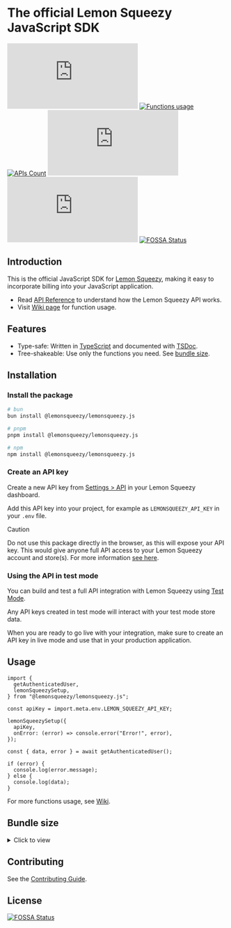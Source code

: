 # The official Lemon Squeezy JavaScript SDK

[![NPM version](https://img.shields.io/npm/v/%40lemonsqueezy%2Flemonsqueezy.js?label=&color=%230d9488)](https://www.npmjs.com/package/@lemonsqueezy/lemonsqueezy.js)
[![Functions usage](https://img.shields.io/badge/Wiki-%237c3aed)](https://github.com/lmsqueezy/lemonsqueezy.js/wiki)
[![APIs Count](https://img.shields.io/badge/57_Functions-%232563eb)](https://github.com/lmsqueezy/lemonsqueezy.js/wiki)
[![Weekly downloads](https://img.shields.io/npm/dw/@lemonsqueezy/lemonsqueezy.js)](https://www.npmjs.com/package/@lemonsqueezy/lemonsqueezy.js)
![NPM Downloads](https://img.shields.io/npm/d18m/%40lemonsqueezy%2Flemonsqueezy.js)
[![FOSSA Status](https://app.fossa.com/api/projects/git%2Bgithub.com%2Flmsqueezy%2Flemonsqueezy.js.svg?type=shield)](https://app.fossa.com/projects/git%2Bgithub.com%2Flmsqueezy%2Flemonsqueezy.js?ref=badge_shield)

## Introduction

This is the official JavaScript SDK for [Lemon Squeezy](https://lemonsqueezy.com), making it easy to incorporate billing into your JavaScript application.

- Read [API Reference](https://docs.lemonsqueezy.com/api) to understand how the Lemon Squeezy API works.
- Visit [Wiki page](https://github.com/lmsqueezy/lemonsqueezy.js/wiki) for function usage.

## Features

- Type-safe: Written in [TypeScript](https://www.typescriptlang.org/) and documented with [TSDoc](https://github.com/microsoft/tsdoc).
- Tree-shakeable: Use only the functions you need. See [bundle size](#bundle-size).

## Installation

### Install the package

```bash
# bun
bun install @lemonsqueezy/lemonsqueezy.js
```

```bash
# pnpm
pnpm install @lemonsqueezy/lemonsqueezy.js
```

```bash
# npm
npm install @lemonsqueezy/lemonsqueezy.js
```

### Create an API key

Create a new API key from [Settings > API](https://app.lemonsqueezy.com/settings/api) in your Lemon Squeezy dashboard.

Add this API key into your project, for example as `LEMONSQUEEZY_API_KEY` in your `.env` file.

> [!CAUTION]
>
> Do not use this package directly in the browser, as this will expose your API key. This would give anyone full API access to your Lemon Squeezy account and store(s). For more information [see here](https://docs.lemonsqueezy.com/api#authentication).

### Using the API in test mode

You can build and test a full API integration with Lemon Squeezy using [Test Mode](https://docs.lemonsqueezy.com/help/getting-started/test-mode).

Any API keys created in test mode will interact with your test mode store data.

When you are ready to go live with your integration, make sure to create an API key in live mode and use that in your production application.

## Usage

```tsx
import {
  getAuthenticatedUser,
  lemonSqueezySetup,
} from "@lemonsqueezy/lemonsqueezy.js";

const apiKey = import.meta.env.LEMON_SQUEEZY_API_KEY;

lemonSqueezySetup({
  apiKey,
  onError: (error) => console.error("Error!", error),
});

const { data, error } = await getAuthenticatedUser();

if (error) {
  console.log(error.message);
} else {
  console.log(data);
}
```

For more functions usage, see [Wiki](https://github.com/lmsqueezy/lemonsqueezy.js/wiki).

## Bundle size

<details>
  <summary>Click to view</summary>
  
| Export                          | min+brotli |
| ------------------------------- | ---------- |
| createDiscount                  | 1.01 kB    |
| createCheckout                  | 888 B      |
| updateSubscriptionItem          | 856 B      |
| updateSubscription              | 838 B      |
| listCheckouts                   | 824 B      |
| listDiscountRedemptions         | 819 B      |
| listLicenseKeyInstances         | 818 B      |
| listSubscriptionInvoices        | 816 B      |
| listLicenseKeys                 | 815 B      |
| listOrderItems                  | 815 B      |
| listSubscriptionItems           | 815 B      |
| listUsageRecords                | 814 B      |
| listSubscriptions               | 812 B      |
| listWebhooks                    | 812 B      |
| listCustomers                   | 811 B      |
| listDiscounts                   | 811 B      |
| listFiles                       | 811 B      |
| listOrders                      | 811 B      |
| listPrices                      | 811 B      |
| listProducts                    | 811 B      |
| listStores                      | 811 B      |
| listVariants                    | 811 B      |
| updateLicenseKey                | 811 B      |
| createWebhook                   | 806 B      |
| issueSubscriptionInvoiceRefund  | 796 B      |
| issueOrderRefund                | 795 B      |
| updateWebhook                   | 792 B      |
| generateSubscriptionInvoice     | 787 B      |
| generateOrderInvoice            | 785 B      |
| validateLicense                 | 761 B      |
| activateLicense                 | 760 B      |
| deactivateLicense               | 759 B      |
| createUsageRecord               | 724 B      |
| getDiscountRedemption           | 702 B      |
| getLicenseKeyInstance           | 702 B      |
| getSubscriptionInvoice          | 699 B      |
| getSubscriptionItem             | 698 B      |
| getUsageRecord                  | 698 B      |
| getOrderItem                    | 697 B      |
| getWebhook                      | 697 B      |
| getLicenseKey                   | 695 B      |
| getCheckout                     | 694 B      |
| getStore                        | 694 B      |
| getSubscription                 | 694 B      |
| getCustomer                     | 692 B      |
| getFile                         | 692 B      |
| getOrder                        | 692 B      |
| getPrice                        | 692 B      |
| getDiscount                     | 691 B      |
| getProduct                      | 691 B      |
| archiveCustomer                 | 690 B      |
| getVariant                      | 690 B      |
| createCustomer                  | 686 B      |
| updateCustomer                  | 682 B      |
| deleteWebhook                   | 660 B      |
| cancelSubscription              | 658 B      |
| deleteDiscount                  | 656 B      |
| getSubscriptionItemCurrentUsage | 650 B      |
| getAuthenticatedUser            | 595 B      |
| lemonSqueezySetup               | 106 B      |

</details>

## Contributing

See the [Contributing Guide](https://github.com/lmsqueezy/lemonsqueezy.js/blob/main/CONTRIBUTING.md).

## License

[![FOSSA Status](https://app.fossa.com/api/projects/git%2Bgithub.com%2Flmsqueezy%2Flemonsqueezy.js.svg?type=large)](https://app.fossa.com/projects/git%2Bgithub.com%2Flmsqueezy%2Flemonsqueezy.js?ref=badge_large)
